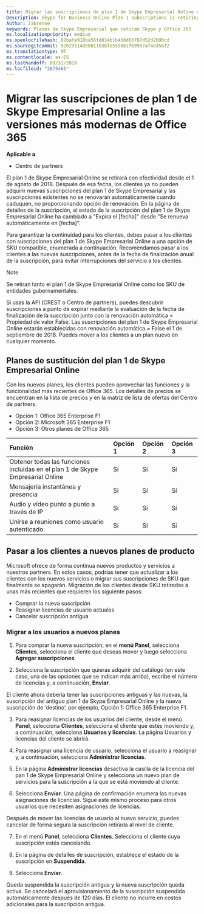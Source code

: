 ```yaml
---
title: Migrar las suscripciones de plan 1 de Skype Empresarial Online a las versiones más modernas de Office 365 | Centro de partners
Description: Skype for Business Online Plan 1 subscriptions is retiring.
Author: labrenne
keywords: Planes de Skype Empresarial que retiran Skype y Office 365
ms.localizationpriority: medium
ms.openlocfilehash: 82bafe918ba56fd834b1b468d6b787d52d2b90cd
ms.sourcegitcommit: 92629114d5081103bfe555081f69997af4ed56f2
ms.translationtype: MT
ms.contentlocale: es-ES
ms.lasthandoff: 08/31/2018
ms.locfileid: "2875465"
---
```

# <a name="migrate-skype-for-business-online-plan-1-subscriptions-to-newer-office-365-versions"></a>Migrar las suscripciones de plan 1 de Skype Empresarial Online a las versiones más modernas de Office 365

**Aplicable a**

- Centro de partners

El plan 1 de Skype Empresarial Online se retirará con efectividad desde el 1 de agosto de 2018. Después de esa fecha, los clientes ya no pueden adquirir nuevas suscripciones del plan 1 de Skype Empresarial y las suscripciones existentes no se renovarán automáticamente cuando caduquen, no proporcionando opción de renovación. En la página de detalles de la suscripción, el estado de la suscripción del plan 1 de Skype Empresarial Online ha cambiado a "Expira el [fecha]" desde "Se renueva automáticamente en [fecha]".  

Para garantizar la continuidad para los clientes, debes pasar a los clientes con suscripciones del plan 1 de Skype Empresarial Online a una opción de SKU compatible, enumerada a continuación. Recomendamos pasar a los clientes a las nuevas suscripciones, antes de la fecha de finalización anual de la suscripción, para evitar interrupciones del servicio a los clientes. 

>[!NOTE]
>Se retiran tanto el plan 1 de Skype Empresarial Online como los SKU de entidades gubernamentales.

Si usas la API (CREST o Centro de partners), puedes descubrir suscripciones a punto de expirar mediante la evaluación de la fecha de finalización de la suscripción junto con la renovación automática = Propiedad de valor False. Las suscripciones del plan 1 de Skype Empresarial Online estarán establecidas con renovación automática = False el 1 de septiembre de 2018. Puedes mover a los clientes a un plan nuevo en cualquier momento. 

## <a name="skype-for-business-online-plan-1-replacement-plans"></a>Planes de sustitución del plan 1 de Skype Empresarial Online

Con los nuevos planes, los clientes pueden aprovechar las funciones y la funcionalidad más recientes de Office 365. Los detalles de precios se encuentran en la lista de precios y en la matriz de lista de ofertas del Centro de partners. 

- Opción 1: Office 365 Enterprise F1
- Opción 2: Microsoft 365 Enterprise F1
- Opción 3: Otros planes de Office 365

|**Función**    |**Opción 1**   |**Opción 2**   |**Opción 3**   |
|:-----------------|:-----------------|:-------------|:------------|
|Obtener todas las funciones incluidas en el plan 1 de Skype Empresarial Online|Sí   |Sí   |Sí   |
|Mensajería instantánea y presencia |Sí   |Sí   |Sí   |
|Audio y vídeo punto a punto a través de IP|Sí   |Sí   |Sí   
|Unirse a reuniones como usuario autenticado| Sí   |Sí   |Sí   |

## <a name="transition-customers-to-new-product-plans"></a>Pasar a los clientes a nuevos planes de producto

Microsoft ofrece de forma continua nuevos productos y servicios a nuestros partners. En estos casos, podrías tener que actualizar a los clientes con los nuevos servicios o migrar sus suscripciones de SKU que finalmente se apagarán. Migración de los clientes desde SKU retiradas a unas más recientes que requieren los siguiente pasos:

- Comprar la nueva suscripción
- Reasignar licencias de usuario actuales
- Cancelar suscripción antigua

### <a name="migrate-your-customers-to-new-plans"></a>Migrar a los usuarios a nuevos planes

1. Para comprar la nueva suscripción, en el **menú Panel**, selecciona **Clientes**, selecciona el cliente que deseas mover y luego selecciona **Agregar suscripciones**.

2. Selecciona la suscripción que quieras adquirir del catálogo (en este caso, una de las opciones que se indican más arriba), escribe el número de licencias y, a continuación, **Enviar**. 

El cliente ahora debería tener las suscripciones antiguas y las nuevas, la suscripción del antiguo plan 1 de Skype Empresarial Online y la nueva suscripción de ‘destino’, por ejemplo, Opción 1: Office 365 Enterprise F1.

3. Para reasignar licencias de los usuarios del cliente, desde el menú **Panel**, selecciona **Clientes**, selecciona el cliente que estés moviendo y, a continuación, selecciona **Usuarios y licencias**. La página Usuarios y licencias del cliente se abrirá.

4. Para reasignar una licencia de usuario, selecciona el usuario a reasignar y, a continuación, selecciona **Administrar licencias**.

5. En la página **Administrar licencias** desactiva la casilla de la licencia del pan 1 de Skype Empresarial Online y selecciona un nuevo plan de servicios para la suscripción a la que se está moviendo al cliente.

6. Selecciona **Enviar**. Una página de confirmación enumera las nuevas asignaciones de licencias. Sigue este mismo proceso para otros usuarios que necesiten asignaciones de licencias.

Después de mover las licencias de usuario al nuevo servicio, puedes cancelar de forma segura la suscripción retirada al nivel de cliente.

7. En el menú **Panel**, selecciona **Clientes**. Selecciona el cliente cuya suscripción estés cancelando.

8. En la página de detalles de suscripción, establece el estado de la suscripción en **Suspendida**.

9. Selecciona **Enviar**.

Queda suspendida la suscripción antigua y la nueva suscripción queda activa. Se cancelará el aprovisionamiento de la suscripción suspendida automáticamente después de 120 días. El cliente no incurre en costos adicionales para la suscripción antigua.

